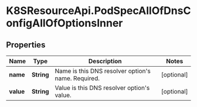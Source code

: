 # K8SResourceApi.PodSpecAllOfDnsConfigAllOfOptionsInner

## Properties

Name | Type | Description | Notes
------------ | ------------- | ------------- | -------------
**name** | **String** | Name is this DNS resolver option&#39;s name. Required. | [optional] 
**value** | **String** | Value is this DNS resolver option&#39;s value. | [optional] 


